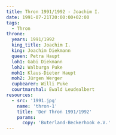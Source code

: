 ```yaml
---
title: Thron 1991/1992 - Joachim I.
date: 1991-07-21T20:00:00+02:00
tags:
  - Thron
throne:
  years: 1991/1992
  king_title: Joachim I.
  king: Joachim Diekmann
  queen: Petra Haupt
  loh1: Gabi Diekmann
  loh2: Walburga Puke
  moh1: Klaus-Dieter Haupt
  moh2: Jürgen Werger
  cupbearer: Willi Puke
  courtmarshal: Ewald Leudealbert
resources:
  - src: '1991.jpg'
    name: 'thron-1'
    title: 'Der Thron 1991/1992'
    params:
      copy: 'Buterland-Beckerhook e.V.'
---
```

